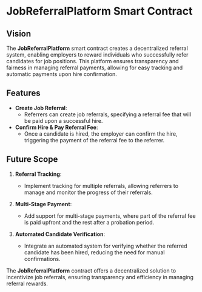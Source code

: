 # JobReferralPlatform Smart Contract

## Vision

The **JobReferralPlatform** smart contract creates a decentralized referral system, enabling employers to reward individuals who successfully refer candidates for job positions. This platform ensures transparency and fairness in managing referral payments, allowing for easy tracking and automatic payments upon hire confirmation.

## Features

- **Create Job Referral**:
  - Referrers can create job referrals, specifying a referral fee that will be paid upon a successful hire.
- **Confirm Hire & Pay Referral Fee**:
  - Once a candidate is hired, the employer can confirm the hire, triggering the payment of the referral fee to the referrer.

## Future Scope

1. **Referral Tracking**:

   - Implement tracking for multiple referrals, allowing referrers to manage and monitor the progress of their referrals.

2. **Multi-Stage Payment**:

   - Add support for multi-stage payments, where part of the referral fee is paid upfront and the rest after a probation period.

3. **Automated Candidate Verification**:
   - Integrate an automated system for verifying whether the referred candidate has been hired, reducing the need for manual confirmations.

The **JobReferralPlatform** contract offers a decentralized solution to incentivize job referrals, ensuring transparency and efficiency in managing referral rewards.
